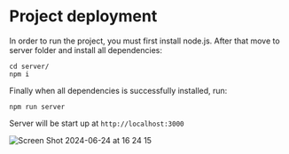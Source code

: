 # Project deployment

In order to run the project, you must first install node.js. After that move to server folder and install all dependencies:
```console
cd server/
npm i
```  
Finally when all dependencies is successfully installed, run:
```console
npm run server
```
Server will be start up at `http://localhost:3000`

![Screen Shot 2024-06-24 at 16 24 15](https://github.com/theManAndHisShadow/tetris-game/assets/122232195/b6700603-c95c-4d3f-8c0a-04537d29d9a5)
